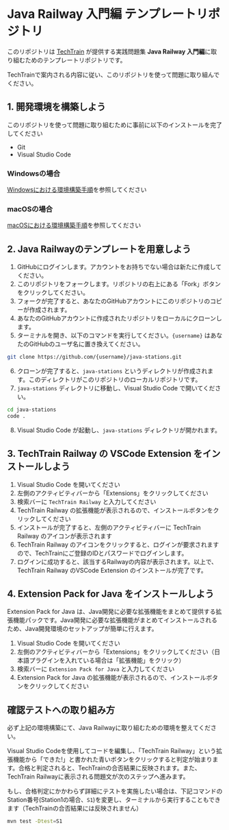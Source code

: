 # Java Railway 入門編 テンプレートリポジトリ

このリポジトリは [TechTrain](https://techtrain.dev) が提供する実践問題集 **Java Railway 入門編**に取り組むためのテンプレートリポジトリです。

TechTrainで案内される内容に従い、このリポジトリを使って問題に取り組んでください。


## 1. 開発環境を構築しよう

このリポジトリを使って問題に取り組むために事前に以下のインストールを完了してください

- Git
- Visual Studio Code

### Windowsの場合

[Windowsにおける環境構築手順](./docs/README-windows.md)を参照してください

### macOSの場合

[macOSにおける環境構築手順](./docs/README-macos.md)を参照してください

## 2. Java Railwayのテンプレートを用意しよう

1. GitHubにログインします。アカウントをお持ちでない場合は新たに作成してください。
2. このリポジトリをフォークします。リポジトリの右上にある「Fork」ボタンをクリックしてください。
3. フォークが完了すると、あなたのGitHubアカウントにこのリポジトリのコピーが作成されます。
4. あなたのGitHubアカウントに作成されたリポジトリをローカルにクローンします。
5. ターミナルを開き、以下のコマンドを実行してください。`{username}` はあなたのGitHubのユーザ名に置き換えてください。
  ```bash
  git clone https://github.com/{username}/java-stations.git
  ```
6. クローンが完了すると、`java-stations` というディレクトリが作成されます。このディレクトリがこのリポジトリのローカルリポジトリです。
7. `java-stations` ディレクトリに移動し、Visual Studio Code で開いてください。
  ```bash
  cd java-stations
  code .
  ```
8. Visual Studio Code が起動し、`java-stations` ディレクトリが開かれます。

## 3. TechTrain Railway の VSCode Extension をインストールしよう

1. Visual Studio Code を開いてください
2. 左側のアクティビティバーから「Extensions」をクリックしてください
3. 検索バーに `TechTrain Railway` と入力してください
4. TechTrain Railway の拡張機能が表示されるので、インストールボタンをクリックしてください
5. インストールが完了すると、左側のアクティビティバーに TechTrain Railway のアイコンが表示されます
6. TechTrain Railway のアイコンをクリックすると、ログインが要求されますので、TechTrainにご登録のIDとパスワードでログインします。
7. ログインに成功すると、該当するRailwayの内容が表示されます。以上で、TechTrain Railway のVSCode Extension のインストールが完了です。

## 4. Extension Pack for Java をインストールしよう

Extension Pack for Java は、Java開発に必要な拡張機能をまとめて提供する拡張機能パックです。Java開発に必要な拡張機能がまとめてインストールされるため、Java開発環境のセットアップが簡単に行えます。

1. Visual Studio Code を開いてください
2. 左側のアクティビティバーから「Extensions」をクリックしてください（日本語プラグインを入れている場合は「拡張機能」をクリック）
3. 検索バーに `Extension Pack for Java` と入力してください
4. Extension Pack for Java の拡張機能が表示されるので、インストールボタンをクリックしてください

## 確認テストへの取り組み方

必ず上記の環境構築にて、Java Railwayに取り組むための環境を整えてください。

Visual Studio Codeを使用してコードを編集し、「TechTrain Railway」という拡張機能から「できた!」と書かれた青いボタンをクリックすると判定が始まります。合格と判定されると、TechTrainの合否結果に反映されます。また、TechTrain Railwayに表示される問題文が次のステップへ進みます。

もし、合格判定にかかわらず詳細にテストを実施したい場合は、下記コマンドのStation番号(Station1の場合、`S1`)を変更し、ターミナルから実行することもできます（TechTrainの合否結果には反映されません）

```bash
mvn test -Dtest=S1
```